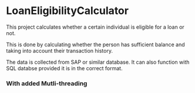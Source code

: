 # LoanEligibilityCalculator

This project calculates whether a certain individual is eligible for a loan or not.

This is done by calculating whether the person has sufficient balance and taking into account their transaction history.

The data is collected from SAP or similar database. It can also function with SQL databse provided it is in the correct format.

### With added Mutli-threading
